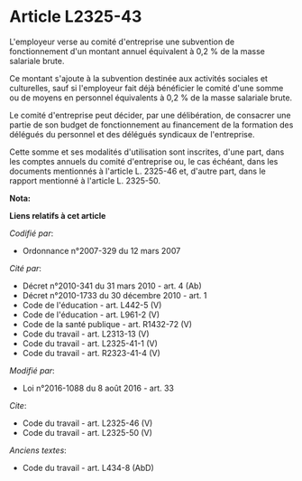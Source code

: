 # Article L2325-43

L'employeur verse au comité d'entreprise une subvention de fonctionnement d'un montant annuel équivalent à 0,2 % de la masse
salariale brute. 

Ce montant s'ajoute à la subvention destinée aux activités sociales et culturelles, sauf si l'employeur fait déjà bénéficier
le comité d'une somme ou de moyens en personnel équivalents à 0,2 % de la masse salariale brute. 

Le comité d'entreprise peut décider, par une délibération, de consacrer une partie de son budget de fonctionnement au
financement de la formation des délégués du personnel et des délégués syndicaux de l'entreprise. 

Cette somme et ses modalités d'utilisation sont inscrites, d'une part, dans les comptes annuels du comité d'entreprise ou, le
cas échéant, dans les documents mentionnés à l'article L. 2325-46 et, d'autre part, dans le rapport mentionné à l'article L.
2325-50.

**Nota:**



**Liens relatifs à cet article**

_Codifié par_:

  - Ordonnance n°2007-329 du 12 mars 2007

_Cité par_:

  - Décret n°2010-341 du 31 mars 2010 - art. 4 (Ab)
  - Décret n°2010-1733 du 30 décembre 2010 - art. 1
  - Code de l'éducation - art. L442-5 (V)
  - Code de l'éducation - art. L961-2 (V)
  - Code de la santé publique - art. R1432-72 (V)
  - Code du travail - art. L2313-13 (V)
  - Code du travail - art. L2325-41-1 (V)
  - Code du travail - art. R2323-41-4 (V)

_Modifié par_:

  - Loi n°2016-1088 du 8 août 2016 - art. 33

_Cite_:

  - Code du travail - art. L2325-46 (V)
  - Code du travail - art. L2325-50 (V)

_Anciens textes_:

  - Code du travail - art. L434-8 (AbD)
